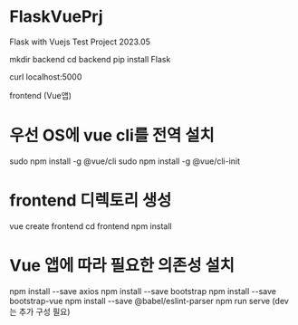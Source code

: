 # FlaskVuePrj
Flask with Vuejs Test Project 2023.05 


mkdir backend 
cd backend 
pip install Flask 

curl localhost:5000 

frontend (Vue앱) 
# 우선 OS에 vue cli를 전역 설치 
sudo npm install -g @vue/cli 
sudo npm install -g @vue/cli-init 

# frontend 디렉토리 생성
vue create frontend 
cd frontend 
npm install 
# Vue 앱에 따라 필요한 의존성 설치
npm install --save axios 
npm install --save bootstrap 
npm install --save bootstrap-vue 
npm install --save @babel/eslint-parser 
npm run serve (dev는 추가 구성 필요) 

